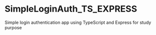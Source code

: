 # SimpleLoginAuth_TS_EXPRESS
 Simple login authentication app using TypeScript and Express for study purpose

